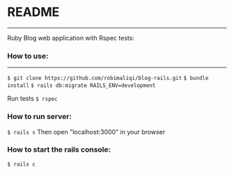 # README

---

Ruby Blog web application with Rspec tests:

### How to use:

---

`$ git clone https://github.com/robimaliqi/blog-rails.git`
`$ bundle install`
`$ rails db:migrate RAILS_ENV=development`

Run tests
`$ rspec`

### How to run server:

`$ rails s`
Then open "localhost:3000" in your browser

### How to start the rails console:

`$ rails c`
